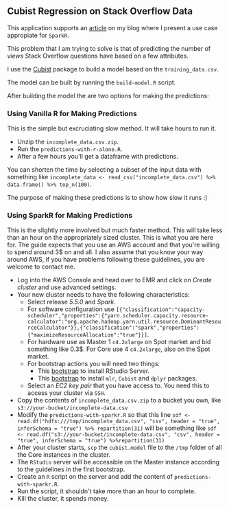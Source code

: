 ## Cubist Regression on Stack Overflow Data

This application supports an [article](https://cosminsanda.com/posts/a-compelling-case-for-sparkr/?utm_source=github&utm_medium=repository&utm_campaign=na) on my blog where I present a use case appropiate for `SparkR`.

This problem that I am trying to solve is that of predicting the number of *views* Stack Overflow questions have based on a few attributes.

I use the [Cubist](https://cran.r-project.org/web/packages/Cubist/vignettes/cubist.pdf) package to build a model based on the `training_data.csv`.

The model can be built by running the `build-model.R` script.

After building the model the are two options for making the predictions:

### Using Vanilla R for Making Predictions

This is the simple but excruciating slow method. It will take hours to run it.

* Unzip the `incomplete_data.csv.zip`.
* Run the `predictions-with-r-alone.R`.
* After a few hours you'll get a dataframe with predictions.

You can shorten the time by selecting a subset of the input data with something like `incomplete_data <- read_csv("incomplete_data.csv") %>% data.frame() %>% top_n(100)`.

The purpose of making these predictions is to show how slow it runs :)

### Using SparkR for Making Predictions

This is the slightly more involved but much faster method. This will take less than an hour on the appropriately sized cluster. This is what you are here for. The guide expects that you use an AWS account and that you're willing to spend around 3$ on and all. I also assume that you know your way around AWS, if you have problems following these guidelines, you are welcome to contact me.
    
* Log into the AWS Console and head over to EMR and click on *Create cluster* and use advanced settings.
* Your new cluster needs to have the following characteristics:
    * Select release *5.5.0* and *Spark*.
    * For software configuration use `[{"classification":"capacity-scheduler","properties":{"yarn.scheduler.capacity.resource-calculator":"org.apache.hadoop.yarn.util.resource.DominantResourceCalculator"}},{"classification":"spark","properties":{"maximizeResourceAllocation":"true"}}]`.
    * For hardware use as Master 1 `c4.2xlarge` on Spot market and bid something like 0.3$. For Core use 4 `c4.2xlarge`, also on the Spot market.
    * For bootstrap actions you will need two things:
        * This [bootstrap](https://gist.github.com/cosmincatalin/a2e2b63fcb6ca6e3aaac71717669ab7f) to install RStudio Server.
        * This [bootstrap](https://gist.github.com/cosmincatalin/866233457e28ecb9224b126cd2747cb5) to install `mlr`, `Cubist` and `dplyr` packages.
    * Select an *EC2 key pair* that you have access to. You need this to access your cluster via `SSH`.
* Copy the contents of `incomplete_data.csv.zip` to a bucket you own, like `s3://your-bucket/incomplete-data.csv`
* Modify the `predictions-with-sparkr.R` so that this line `sdf <- read.df("hdfs:///tmp/incomplete_data.csv", "csv", header = "true", inferSchema = "true") %>% repartition(31)` will be something like `sdf <- read.df("s3://your-bucket/incomplete-data.csv", "csv", header = "true", inferSchema = "true") %>%repartition(31)`
* After your cluster starts, `scp` the `cubist.model` file to the `/tmp` folder of all the Core instances in the cluster.
* The `RStudio` server will be accessible on the Master instance according to the guidelines in the first bootstrap.
* Create an `R` script on the server and add the content of `predictions-with-sparkr.R`.
* Run the script, it shouldn't take more than an hour to complete.
* Kill the cluster, it spends money.
